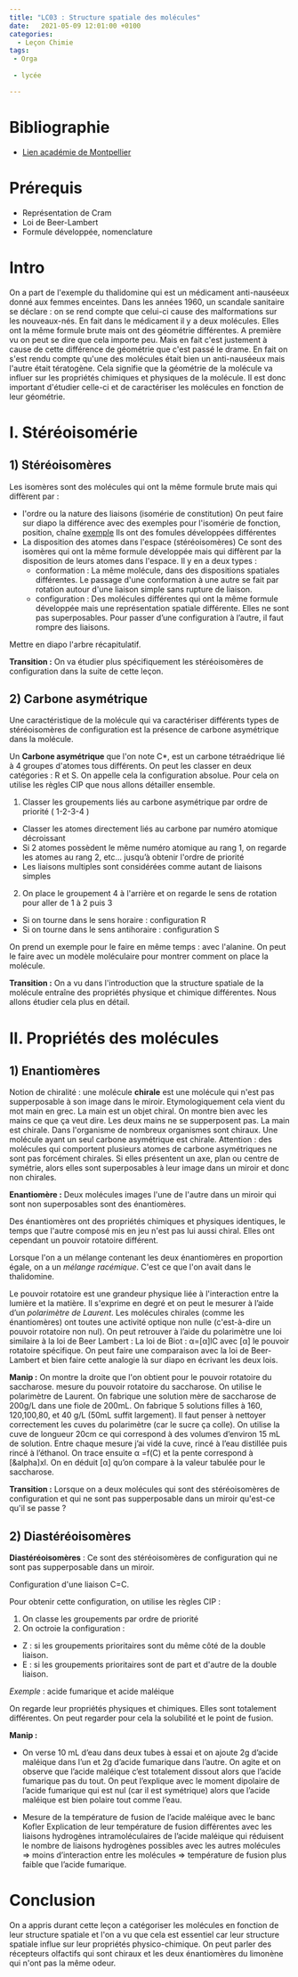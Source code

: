 ```yaml
---
title: "LC03 : Structure spatiale des molécules"
date:   2021-05-09 12:01:00 +0100
categories:
  - Leçon Chimie
tags:
 - Orga
 
 - lycée

---
```

# Bibliographie
* [Lien académie de Montpellier](https://spcl.ac-montpellier.fr/moodle/course/view.php?id=58&section=1)

# Prérequis
* Représentation de Cram
* Loi de Beer-Lambert
* Formule développée, nomenclature

# Intro
On a part de l'exemple du thalidomine qui est un médicament anti-nauséeux donné aux femmes enceintes. Dans les années 1960, un scandale sanitaire se déclare : on se rend compte que celui-ci cause des malformations sur les nouveaux-nés. En fait dans le médicament il y a deux molécules. Elles ont la même formule brute mais ont des géométrie différentes. A première vu on peut se dire que cela importe peu. Mais en fait c'est justement à cause de cette différence de géométrie que c'est passé le drame. En fait on s'est rendu compte qu'une des molécules était  bien un anti-nauséeux mais l'autre était tératogène. Cela signifie que la géométrie de la molécule va influer sur les propriétés chimiques et physiques de la molécule. Il est donc important d'étudier celle-ci et de caractériser les molécules en fonction de leur géométrie.

# I. Stéréoisomérie
## 1) Stéréoisomères
Les isomères sont des molécules qui ont la même formule brute mais qui diffèrent par :
* l'ordre ou la nature des liaisons (isomérie de constitution)
On peut faire sur diapo la différence avec des exemples pour l'isomérie de fonction, position, chaîne [exemple](https://spcl.ac-montpellier.fr/moodle/pluginfile.php/5126/mod_label/intro/PCM_FS1d_Isomerie.pdf) Ils ont des fomules développées différentes
* La disposition des atomes dans l'espace (stéréoisomères) Ce sont des isomères qui ont la même formule développée mais qui diffèrent par la disposition de leurs atomes dans l'espace. Il y en a deux types : 
  * conformation : La même molécule, dans des dispositions spatiales différentes. Le passage d'une conformation à une autre se fait par rotation autour d'une liaison simple sans rupture de liaison.
  * configuration : Des molécules différentes qui ont la même formule développée mais une représentation spatiale différente. Elles ne sont pas superposables.
Pour passer d’une configuration à l’autre, il faut rompre des liaisons.

Mettre en diapo l'arbre récapitulatif.

**Transition :** On va étudier plus spécifiquement les stéréoisomères de configuration dans la suite de cette leçon.
## 2) Carbone asymétrique
Une caractéristique de la molécule qui va caractériser différents types de stéréoisomères de configuration est la présence de carbone asymétrique dans la molécule.

Un **Carbone asymétrique** que l'on note C*, est un carbone tétraédrique lié à 4 groupes d'atomes tous différents. On peut les classer en deux catégories : R et S. On appelle cela la configuration absolue. Pour cela on utilise les règles CIP que nous allons détailler ensemble. 

1) Classer les groupements liés au carbone asymétrique par ordre de priorité ( 1-2-3-4 )
  * Classer les atomes directement liés au carbone par numéro atomique décroissant
  * Si 2 atomes possèdent le même numéro atomique au rang 1, on regarde les atomes au rang 2, etc… jusqu’à obtenir l'ordre de priorité
  * Les liaisons multiples sont considérées comme autant de liaisons simples
2) On place le groupement 4 à l'arrière et on regarde le sens de rotation pour aller de 1 à 2 puis 3
  * Si on tourne dans le sens horaire : configuration R
  * Si on tourne dans le sens antihoraire : configuration S

On prend un exemple pour le faire en même temps : avec l'alanine. On peut le faire avec un modèle moléculaire pour montrer comment on place la molécule.

**Transition :** On a vu dans l'introduction que la structure spatiale de la molécule entraîne des propriétés physique et chimique différentes. Nous allons étudier cela plus en détail.

# II. Propriétés des molécules
## 1) Enantiomères
Notion de chiralité : une molécule **chirale** est une molécule qui n'est pas supperposable à son image dans le miroir. Etymologiquement cela vient du mot main en grec. La main est un objet chiral. On montre bien avec les mains ce que ça veut dire. Les deux mains ne se supperposent pas. La main est chirale. Dans l'organisme de nombreux organismes sont chiraux. Une molécule ayant un seul carbone asymétrique est chirale. Attention : des molécules qui comportent plusieurs atomes de carbone asymétriques ne sont pas forcément chirales.
Si elles présentent un axe, plan ou centre de symétrie, alors elles sont superposables à leur image dans un miroir et
donc non chirales.

**Enantiomère :** Deux molécules images l'une de l'autre dans un miroir qui sont non superposables sont des énantiomères.

Des énantiomères ont des propriétés chimiques et physiques identiques, le temps que l'autre composé mis en jeu n'est pas lui aussi chiral. Elles ont cependant un pouvoir rotatoire différent. 

Lorsque l'on a un mélange contenant les deux énantiomères en proportion égale, on a un *mélange racémique*. C'est ce que l'on avait dans le thalidomine.

Le pouvoir rotatoire est une grandeur physique liée à l'interaction entre la lumière et la matière.
Il s'exprime en degré et on peut le mesurer à l’aide d’un *polarimètre de Laurent*.
Les molécules chirales (comme les énantiomères) ont toutes une activité optique non nulle (c'est-à-dire un pouvoir rotatoire non nul).
On peut retrouver à l’aide du polarimètre une loi similaire à la loi de Beer Lambert :
La loi de Biot : &alpha;=[&alpha;]lC avec [&alpha;] le pouvoir rotatoire spécifique. On peut faire une comparaison avec la loi de Beer-Lambert et bien faire cette analogie là sur diapo en écrivant les deux lois.

**Manip :** On montre la droite que l'on obtient pour le pouvoir rotatoire du saccharose.
mesure du pouvoir rotatoire du saccharose.
On utilise le polarimètre de Laurent.
On fabrique une solution mère de saccharose de 200g/L dans une fiole de 200mL.
On fabrique 5 solutions filles à 160, 120,100,80, et 40 g/L (50mL suffit largement).
Il faut penser à nettoyer correctement les cuves du polarimètre (car le sucre ça colle).
On utilise la cuve de longueur 20cm ce qui correspond à des volumes d’environ 15 mL de solution.
Entre chaque mesure j’ai vidé la cuve, rincé à l’eau distillée puis rincé à l’éthanol.
On trace ensuite &alpha; =f(C) et la pente correspond à [&alpha]xl.
On en déduit [&alpha;] qu’on compare à la valeur tabulée pour le saccharose.

**Transition :** Lorsque on a deux molécules qui sont des stéréoisomères de configuration et qui ne sont pas supperposable dans un miroir qu'est-ce qu'il se passe ? 
## 2) Diastéréoisomères

**Diastéréoisomères** : Ce sont des stéréoisomères de configuration qui ne sont pas supperposable dans un miroir.

Configuration d'une liaison C=C.

Pour obtenir cette configuration, on utilise les règles CIP :
1) On classe les groupements par ordre de priorité
2) On octroie la configuration :
  * Z : si les groupements prioritaires sont du même côté de la double liaison.
  * E : si les groupements prioritaires sont de part et d'autre de la double liaison.

*Exemple* : acide fumarique et acide maléique

On regarde leur propriétés physiques et chimiques. Elles sont totalement différentes. On peut regarder pour cela la solubilité et le point de fusion.

**Manip :** 
* On verse 10 mL d’eau dans deux tubes à essai et on ajoute 2g d’acide maléique dans l’un et
2g d’acide fumarique dans l’autre. On agite et on observe que l’acide maléique c’est totalement
dissout alors que l’acide fumarique pas du tout.
On peut l’explique avec le moment dipolaire de l’acide fumarique qui est nul (car il est symétrique)
alors que l’acide maléique est bien polaire tout comme l’eau.

* Mesure de la température de fusion de l’acide maléique avec le banc Kofler
Explication de leur température de fusion différentes avec les liaisons hydrogènes intramoléculaires
de l’acide maléique qui réduisent le nombre de liaisons hydrogènes possibles avec les autres
molécules => moins d’interaction entre les molécules => température de fusion plus faible que
l’acide fumarique.

# Conclusion
On a appris durant cette leçon a catégoriser les molécules en fonction de leur structure spatiale et l'on a vu que cela est essentiel car leur structure spatiale influe sur leur propriétés physico-chimique. On peut parler des récepteurs olfactifs qui sont chiraux et les deux énantiomères du limonène qui n'ont pas la même odeur.
